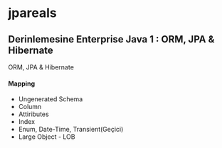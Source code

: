 # jpareals
## Derinlemesine Enterprise Java 1 : ORM, JPA & Hibernate

ORM, JPA & Hibernate
<br/>
<h4>Mapping </h4>
<ul>
  <li>Ungenerated Schema</li>
  <li>Column </li>
  <li>Attiributes </li>
  <li>Index </li>
  <li>Enum, Date-Time, Transient(Geçici) </li>
 <li> Large Object - LOB </li>
</ul>
